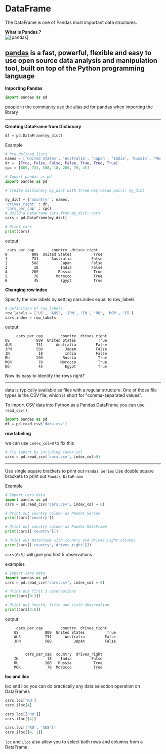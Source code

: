# DataFrame

The DataFrame is one of Pandas most important data structures.

**What is Pandas ?**
<br>
![[pandas]](https://miro.medium.com/max/1080/1*_oSOImPmBFeKj8vqE4FCkQ.jpeg)

[pandas](https://pandas.pydata.org/)
is a fast, powerful, flexible and easy to use open source data analysis and manipulation tool, built on top of the Python programming language
<br>
---
**Importing Pandas**

```python
import pandas as pd
```
people in the community use the alias pd for pandas when importing the library

---

**Creating DataFrame from Dictionary**

```python
df = pd.DataFrame(my_dict)
```

Example

```python
# Pre-defined lists
names = ['United States', 'Australia', 'Japan', 'India', 'Russia', 'Morocco', 'Egypt']
dr =  [True, False, False, False, True, True, True]
cpc = [809, 731, 588, 18, 200, 70, 45]

# Import pandas as pd
import pandas as pd 

# Create dictionary my_dict with three key:value pairs: my_dict

my_dict = {'country' : names,
'drives_right' : dr,
'cars_per_cap' : cpc}
# Build a DataFrame cars from my_dict: cars
cars = pd.DataFrame(my_dict)

# Print cars
print(cars)
```

output:
```
 cars_per_cap        country  drives_right
0           809  United States          True
1           731      Australia         False
2           588          Japan         False
3            18          India         False
4           200         Russia          True
5            70        Morocco          True
6            45          Egypt          True
```

**Changing row index**

Specify the row labels by setting cars.index equal to row_labels
```python
# Definition of row_labels
row_labels = ['US', 'AUS', 'JPN', 'IN', 'RU', 'MOR', 'EG']
cars.index = row_labels
```
output:

```
     cars_per_cap        country  drives_right
US            809  United States          True
AUS           731      Australia         False
JPN           588          Japan         False
IN             18          India         False
RU            200         Russia          True
MOR            70        Morocco          True
EG             45          Egypt          True
```
Now its easy to identify the rows right?

---

 data is typically available as files with a regular structure. One of those file types is the CSV file, which is short for "comma-separated values".
 
 To import CSV data into Python as a Pandas DataFrame you can use ```read_csv()```.
 
 ```python
 import pandas as pd
 df = pd.read_csv('data.csv')
 ```
**row labeling**

we can use ```index_col=0``` to fix this

```python
# Fix import by including index_col
cars = pd.read_csv('cars.csv', index_col=0)
```

---

Use single square brackets to print out ```Pandas Series```
Use double square brackets to print out ```Pandas DataFrame```

Example
```python
# Import cars data
import pandas as pd
cars = pd.read_csv('cars.csv', index_col = 0)

# Print out country column as Pandas Series
print(cars['country'])

# Print out country column as Pandas DataFrame
print(cars[['country']])

# Print out DataFrame with country and drives_right columns
print(cars[['country','drives_right']])
```
```cars[0:5]``` will give you first 5 observations

examples
```python
# Import cars data
import pandas as pd
cars = pd.read_csv('cars.csv', index_col = 0)

# Print out first 3 observations
print(cars[0:3])

# Print out fourth, fifth and sixth observation
print(cars[3:6])
```
output:
```
     cars_per_cap        country  drives_right
    US            809  United States          True
    AUS           731      Australia         False
    JPN           588          Japan         False
    
    
         cars_per_cap  country  drives_right
    IN             18    India         False
    RU            200   Russia          True
    MOR            70  Morocco          True

```

**loc and iloc**

 loc and iloc you can do practically any data selection operation on DataFrames
 
 ```python
 cars.loc['RU']
cars.iloc[4]

cars.loc[['RU']]
cars.iloc[[4]]

cars.loc[['RU', 'AUS']]
cars.iloc[[4, 1]]
```
```loc``` and ```iloc``` also allow you to select both rows and columns from a DataFrame. 
 
